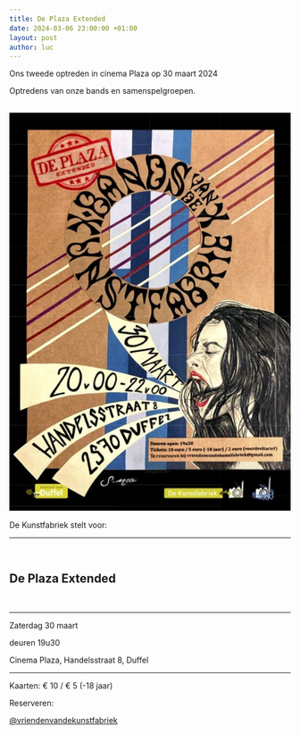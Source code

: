 ```yaml
---
title: De Plaza Extended
date: 2024-03-06 23:00:00 +01:00
layout: post
author: luc
---
```


<p>Ons tweede optreden in cinema Plaza op 30 maart 2024</p>
<p>Optredens van onze bands en samenspelgroepen.</p>

<br>

<div>
  <div class="optreden">
    <div class="optreden__img">
      <img src="/assets/img/affiche-plaza-300324.jpg" alt="">
    </div>
    <div class="optreden__content">
      <p>De Kunstfabriek stelt voor:</p>
      <hr>
      <br>
      <h2>De Plaza Extended</h2>
      <br>
      <hr>
      <p>Zaterdag 30 maart</p>
      <p>deuren 19u30</p>
      <p>Cinema Plaza, Handelsstraat 8, Duffel</p>
      <hr>
      <p>Kaarten: &#128; 10 / &#128; 5 (-18 jaar)</p>
      <p>Reserveren:</p>
      <a href="mailto:vriendenvandekunstfabriek@gmail.com">&#64;vriendenvandekunstfabriek</a>
    </div>
  </div>
</div>
